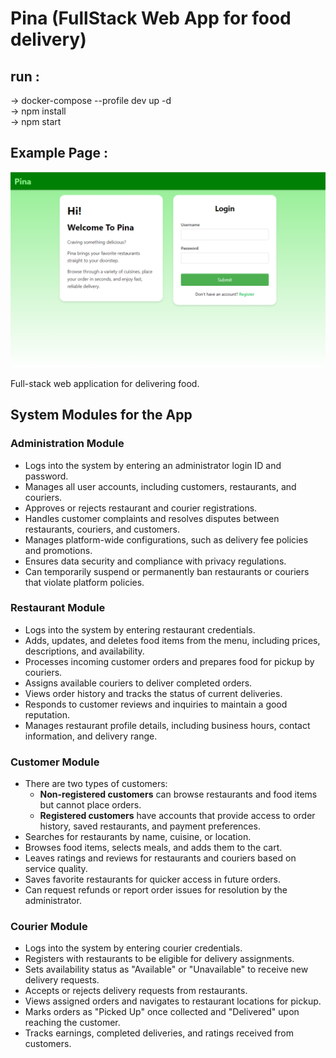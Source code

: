 # Pina (FullStack Web App for food delivery)
## run :
-> docker-compose --profile dev up -d  
-> npm install  
-> npm start  

## Example Page :

![loginpage](./images/example_loging_page.png)


Full-stack web application for delivering food. 


## System Modules for the App

### Administration Module
- Logs into the system by entering an administrator login ID and password.  
- Manages all user accounts, including customers, restaurants, and couriers.  
- Approves or rejects restaurant and courier registrations.  
- Handles customer complaints and resolves disputes between restaurants, couriers, and customers.  
- Manages platform-wide configurations, such as delivery fee policies and promotions.  
- Ensures data security and compliance with privacy regulations.  
- Can temporarily suspend or permanently ban restaurants or couriers that violate platform policies.  

### Restaurant Module
- Logs into the system by entering restaurant credentials.  
- Adds, updates, and deletes food items from the menu, including prices, descriptions, and availability.  
- Processes incoming customer orders and prepares food for pickup by couriers.  
- Assigns available couriers to deliver completed orders.  
- Views order history and tracks the status of current deliveries.  
- Responds to customer reviews and inquiries to maintain a good reputation.  
- Manages restaurant profile details, including business hours, contact information, and delivery range.  

### Customer Module
- There are two types of customers:  
  - **Non-registered customers** can browse restaurants and food items but cannot place orders.  
  - **Registered customers** have accounts that provide access to order history, saved restaurants, and payment preferences.  
- Searches for restaurants by name, cuisine, or location.  
- Browses food items, selects meals, and adds them to the cart.  
- Leaves ratings and reviews for restaurants and couriers based on service quality.  
- Saves favorite restaurants for quicker access in future orders.  
- Can request refunds or report order issues for resolution by the administrator.  

### Courier Module
- Logs into the system by entering courier credentials.  
- Registers with restaurants to be eligible for delivery assignments.  
- Sets availability status as "Available" or "Unavailable" to receive new delivery requests.  
- Accepts or rejects delivery requests from restaurants.  
- Views assigned orders and navigates to restaurant locations for pickup.  
- Marks orders as "Picked Up" once collected and "Delivered" upon reaching the customer.  
- Tracks earnings, completed deliveries, and ratings received from customers.  
